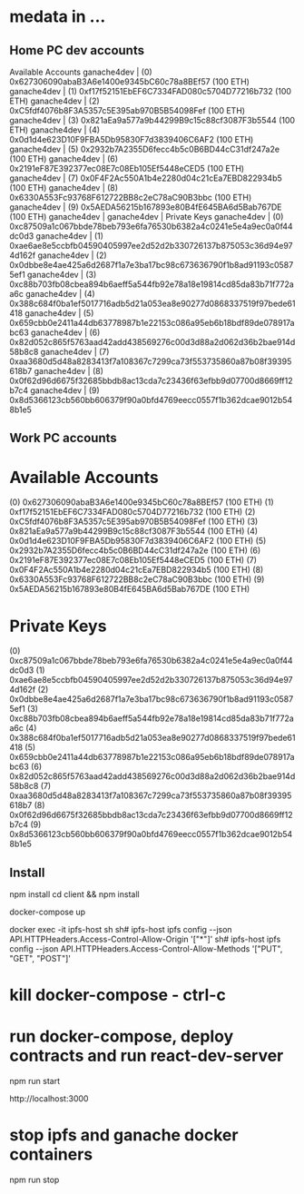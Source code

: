 # medata in ...

## Home PC dev accounts

Available Accounts
ganache4dev | (0) 0x627306090abaB3A6e1400e9345bC60c78a8BEf57 (100 ETH)
ganache4dev | (1) 0xf17f52151EbEF6C7334FAD080c5704D77216b732 (100 ETH)
ganache4dev | (2) 0xC5fdf4076b8F3A5357c5E395ab970B5B54098Fef (100 ETH)
ganache4dev | (3) 0x821aEa9a577a9b44299B9c15c88cf3087F3b5544 (100 ETH)
ganache4dev | (4) 0x0d1d4e623D10F9FBA5Db95830F7d3839406C6AF2 (100 ETH)
ganache4dev | (5) 0x2932b7A2355D6fecc4b5c0B6BD44cC31df247a2e (100 ETH)
ganache4dev | (6) 0x2191eF87E392377ec08E7c08Eb105Ef5448eCED5 (100 ETH)
ganache4dev | (7) 0x0F4F2Ac550A1b4e2280d04c21cEa7EBD822934b5 (100 ETH)
ganache4dev | (8) 0x6330A553Fc93768F612722BB8c2eC78aC90B3bbc (100 ETH)
ganache4dev | (9) 0x5AEDA56215b167893e80B4fE645BA6d5Bab767DE (100 ETH)
ganache4dev | 
ganache4dev | Private Keys
ganache4dev | (0) 0xc87509a1c067bbde78beb793e6fa76530b6382a4c0241e5e4a9ec0a0f44dc0d3
ganache4dev | (1) 0xae6ae8e5ccbfb04590405997ee2d52d2b330726137b875053c36d94e974d162f
ganache4dev | (2) 0x0dbbe8e4ae425a6d2687f1a7e3ba17bc98c673636790f1b8ad91193c05875ef1
ganache4dev | (3) 0xc88b703fb08cbea894b6aeff5a544fb92e78a18e19814cd85da83b71f772aa6c
ganache4dev | (4) 0x388c684f0ba1ef5017716adb5d21a053ea8e90277d0868337519f97bede61418
ganache4dev | (5) 0x659cbb0e2411a44db63778987b1e22153c086a95eb6b18bdf89de078917abc63
ganache4dev | (6) 0x82d052c865f5763aad42add438569276c00d3d88a2d062d36b2bae914d58b8c8
ganache4dev | (7) 0xaa3680d5d48a8283413f7a108367c7299ca73f553735860a87b08f39395618b7
ganache4dev | (8) 0x0f62d96d6675f32685bbdb8ac13cda7c23436f63efbb9d07700d8669ff12b7c4
ganache4dev | (9) 0x8d5366123cb560bb606379f90a0bfd4769eecc0557f1b362dcae9012b548b1e5

## Work PC accounts
Available Accounts
==================
(0) 0x627306090abaB3A6e1400e9345bC60c78a8BEf57 (100 ETH)
(1) 0xf17f52151EbEF6C7334FAD080c5704D77216b732 (100 ETH)
(2) 0xC5fdf4076b8F3A5357c5E395ab970B5B54098Fef (100 ETH)
(3) 0x821aEa9a577a9b44299B9c15c88cf3087F3b5544 (100 ETH)
(4) 0x0d1d4e623D10F9FBA5Db95830F7d3839406C6AF2 (100 ETH)
(5) 0x2932b7A2355D6fecc4b5c0B6BD44cC31df247a2e (100 ETH)
(6) 0x2191eF87E392377ec08E7c08Eb105Ef5448eCED5 (100 ETH)
(7) 0x0F4F2Ac550A1b4e2280d04c21cEa7EBD822934b5 (100 ETH)
(8) 0x6330A553Fc93768F612722BB8c2eC78aC90B3bbc (100 ETH)
(9) 0x5AEDA56215b167893e80B4fE645BA6d5Bab767DE (100 ETH)

Private Keys
==================
(0) 0xc87509a1c067bbde78beb793e6fa76530b6382a4c0241e5e4a9ec0a0f44dc0d3
(1) 0xae6ae8e5ccbfb04590405997ee2d52d2b330726137b875053c36d94e974d162f
(2) 0x0dbbe8e4ae425a6d2687f1a7e3ba17bc98c673636790f1b8ad91193c05875ef1
(3) 0xc88b703fb08cbea894b6aeff5a544fb92e78a18e19814cd85da83b71f772aa6c
(4) 0x388c684f0ba1ef5017716adb5d21a053ea8e90277d0868337519f97bede61418
(5) 0x659cbb0e2411a44db63778987b1e22153c086a95eb6b18bdf89de078917abc63
(6) 0x82d052c865f5763aad42add438569276c00d3d88a2d062d36b2bae914d58b8c8
(7) 0xaa3680d5d48a8283413f7a108367c7299ca73f553735860a87b08f39395618b7
(8) 0x0f62d96d6675f32685bbdb8ac13cda7c23436f63efbb9d07700d8669ff12b7c4
(9) 0x8d5366123cb560bb606379f90a0bfd4769eecc0557f1b362dcae9012b548b1e5

## Install
npm install
cd client && npm install

docker-compose up

docker exec -it ipfs-host sh
sh# ipfs-host ipfs config --json API.HTTPHeaders.Access-Control-Allow-Origin '["*"]'
sh# ipfs-host ipfs config --json API.HTTPHeaders.Access-Control-Allow-Methods '["PUT", "GET", "POST"]'

# kill docker-compose - ctrl-c

# run docker-compose, deploy contracts and run react-dev-server
npm run start

http://localhost:3000

# stop ipfs and ganache docker containers
npm run stop
